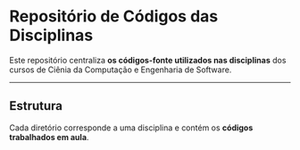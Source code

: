 # Repositório de Códigos das Disciplinas

Este repositório centraliza **os códigos-fonte utilizados nas disciplinas** dos cursos de Ciênia da Computação e Engenharia de Software.

---

## Estrutura

Cada diretório corresponde a uma disciplina e contém os **códigos trabalhados em aula**.

